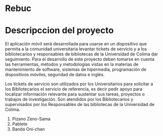 # Rebuc
# Descripccion del proyecto
El aplicación móvil  será desarrollada para usarse en un dispositivo que permita a la comunidad universitaria levantar tickets de servicio y a los bibliotecarios y responsables de bibliotecas de la Universidad de Colima dar seguimiento. Para el desarrollo de este proyecto deben tomarse en cuenta las herramientas, métodos y metodologías vistas en la materias de mantenimiento de software, sistemas de hipermedia, programación de dispositivos móviles, seguridad de datos e inglés. 

Los tickets de servicio son utilizados por los Universitarios para solicitar a los Bibliotecarios el servicio de referencia, es decir pedir apoyo para localizar información relevante para sustentar sus tareas, proyectos o trabajos de investigación.  Son atendidos por los Bibliotecarios y supervisados por los Responsables de las bibliotecas de la Universidad de Colima.

1. Pizano Zeno-Sama
2. Pablete
3. Banda Oni-chan
 


